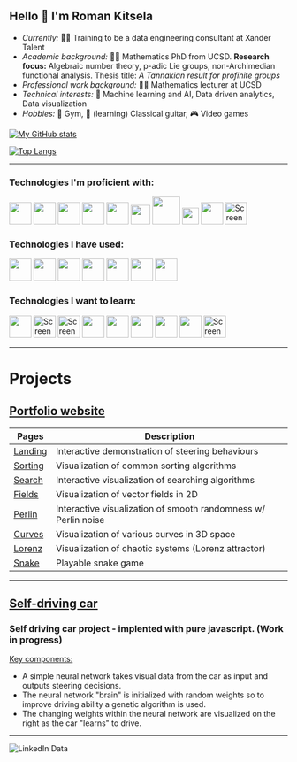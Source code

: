 ## Hello 👋  I'm Roman Kitsela

- *Currently:* 🧑‍💻 Training to be a data engineering consultant at Xander Talent
- *Academic background:* 👨‍🎓 Mathematics PhD from UCSD. **Research focus:** Algebraic number theory, p-adic Lie groups, non-Archimedian functional analysis. Thesis title: *A Tannakian result for profinite groups* 
- *Professional work background:* 👨‍🏫 Mathematics lecturer at UCSD
- *Technical interests:* 🧠 Machine learning and AI, Data driven analytics, Data visualization
- *Hobbies:* 💪 Gym, 🎸 (learning) Classical guitar, 🎮 Video games

[![My GitHub stats](https://github-readme-stats.vercel.app/api?username=Pova)](https://github.com/Pova/github-readme-stats)

[![Top Langs](https://github-readme-stats.vercel.app/api/top-langs/?username=Pova&layout=compact)](https://github.com/Pova/github-readme-stats)

<hr/>

### Technologies I'm proficient with:
<p>
  <img src="https://cdn.jsdelivr.net/gh/devicons/devicon/icons/python/python-original.svg" / style=width:40px>
  <img src="https://cdn.jsdelivr.net/gh/devicons/devicon/icons/numpy/numpy-original.svg" / style=width:40px>
  <img src="https://cdn.jsdelivr.net/gh/devicons/devicon/icons/pandas/pandas-original.svg" / style=width:40px>
  <img src="https://cdn.jsdelivr.net/gh/devicons/devicon/icons/mysql/mysql-original.svg" / style=width:40px>
  <img src="https://cdn.jsdelivr.net/gh/devicons/devicon/icons/jupyter/jupyter-original-wordmark.svg" / style=width:40px>
  <img src="https://cdn.jsdelivr.net/gh/devicons/devicon/icons/html5/html5-original.svg" / style="width:35px">     
  <img src="https://cdn.jsdelivr.net/gh/devicons/devicon/icons/css3/css3-original-wordmark.svg" / style="width:50px">
  <img src="https://cdn.jsdelivr.net/gh/devicons/devicon/icons/javascript/javascript-original.svg" / style="width:30px">
  <img src="https://cdn.jsdelivr.net/gh/devicons/devicon/icons/git/git-original.svg" / style=width:40px>
  <img width="40" alt="Screenshot 2023-04-22 at 10 54 58" src="https://user-images.githubusercontent.com/25727048/233778352-16920df2-9700-469b-b808-f26aada49222.png">
</p>

### Technologies I have used:
<p>
  <img src="https://cdn.jsdelivr.net/gh/devicons/devicon/icons/blender/blender-original.svg" / style=width:40px>
  <img src="https://cdn.jsdelivr.net/gh/devicons/devicon/icons/tensorflow/tensorflow-original.svg" / style=width:40px>
  <img src="https://cdn.jsdelivr.net/gh/devicons/devicon/icons/matlab/matlab-original.svg" / style=width:40px>
  <img src="https://cdn.jsdelivr.net/gh/devicons/devicon/icons/bootstrap/bootstrap-original.svg" / style=width:40px>
  <img src="https://cdn.jsdelivr.net/gh/devicons/devicon/icons/docker/docker-original.svg" / style=width:40px>
  <img src="https://cdn.jsdelivr.net/gh/devicons/devicon/icons/java/java-original.svg" / style=width:40px>
  <img src="https://cdn.jsdelivr.net/gh/devicons/devicon/icons/processing/processing-original.svg" / style=width:40px>
</p>

### Technologies I want to learn:

<p>
  <img src="https://cdn.jsdelivr.net/gh/devicons/devicon/icons/react/react-original.svg" / style=width:40px>
  <img width="40" alt="Screenshot 2023-04-22 at 10 55 19" src="https://user-images.githubusercontent.com/25727048/233778369-a22b6cb4-8b46-4b29-a1bd-0592d100f24a.png">
  <img width="40" alt="Screenshot 2023-04-22 at 11 02 27" src="https://user-images.githubusercontent.com/25727048/233778400-eb9c98d5-4342-4e8f-ab0c-22f514902574.png">
  <img src="https://cdn.jsdelivr.net/gh/devicons/devicon/icons/d3js/d3js-original.svg" / style=width:40px>
  <img src="https://cdn.jsdelivr.net/gh/devicons/devicon/icons/amazonwebservices/amazonwebservices-original.svg" / style=width:40px>
  <img src="https://cdn.jsdelivr.net/gh/devicons/devicon/icons/c/c-original.svg" / style=width:40px>
  <img src="https://cdn.jsdelivr.net/gh/devicons/devicon/icons/cplusplus/cplusplus-original.svg" / style=width:40px>
  <img src="https://cdn.jsdelivr.net/gh/devicons/devicon/icons/csharp/csharp-original.svg" / style=width:40px>
  <img width="40" alt="Screenshot 2023-04-22 at 10 55 45" src="https://user-images.githubusercontent.com/25727048/233778379-a509620d-f60b-4a3f-a2dc-421a9abd9b02.png">
</p>

<hr/>

# Projects

## [Portfolio website](https://github.com/Pova/personal)

| Pages                                                           | Description                                                       | 
| --------------------------------------------------------------- | ----------------------------------------------------------------- |
| [Landing](https://pova.github.io/personal/)                     | Interactive demonstration of steering behaviours                  |
| [Sorting](https://pova.github.io/personal/sorting/index.html)   | Visualization of common sorting algorithms                        |
| [Search](https://pova.github.io/personal/search/index.html)     | Interactive visualization of searching algorithms                 |
| [Fields](https://pova.github.io/personal/vector/index.html)     | Visualization of vector fields in 2D                              |
| [Perlin](https://pova.github.io/personal/perlin/index.html)     | Interactive visualization of smooth randomness w/ Perlin noise    |
| [Curves](https://pova.github.io/personal/curves/index.html)     | Visualization of various curves in 3D space                       |
| [Lorenz](https://pova.github.io/personal/lorenz/index.html)     | Visualization of chaotic systems (Lorenz attractor)               |
| [Snake](https://pova.github.io/personal/snake/index.html)       | Playable snake game                                               |

<hr/>

## [Self-driving car](https://github.com/Pova/Self-Driving-Car)

### Self driving car project - implented with pure javascript. (Work in progress)

<u>Key components:</u>

- A simple neural network takes visual data from the car as input and outputs steering decisions. 
- The neural network "brain" is initialized with random weights so to improve driving ability a genetic algorithm is used.
- The changing weights within the neural network are visualized on the right as the car "learns" to drive.


<hr/>

![LinkedIn Data](https://user-images.githubusercontent.com/25727048/233780262-2122e6fd-4ec6-48b8-b244-6cdc3dae23da.png)

<!--

Here are some ideas to get you started:

- 🔭 I’m currently working on ...
- 🌱 I’m currently learning ...
- 👯 I’m looking to collaborate on ...
- 🤔 I’m looking for help with ...
- 💬 Ask me about ...
- 📫 How to reach me: ...
- 😄 Pronouns: ...
- ⚡ Fun fact: ...
-->
